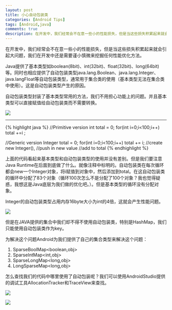 ```yaml
---
layout: post
title: 小心自动包装类
categories: [Android Tips]
tags: [Android,java]
comments: true
description: 在开发中，我们经常会不在意一些小的性能损失，但是当这些损失积累起来就会引起大问题，我们在开发中还是需要谨小慎微来挖掘任何性能优化方法。
---
```

在开发中，我们经常会不在意一些小的性能损失，但是当这些损失积累起来就会引起大问题，我们在开发中还是需要谨小慎微来挖掘任何性能优化方法。

Java提供了基本类型如boolean(8bit)、int(32bit)、float(32bit)、long(64bit)等。同时也相应提供了自动包装类型java.lang.Boolean、java.lang.Integer、java.langFloat等自动包装类型，通常用于集合类的使用（基本类型无法在集合类中使用）。这是自动包装类型产生的原因。

自动包装类型封装了基本类型常用的方法，我们不用担心功能上的问题。并且基本类型可以直接赋值给自动包装类而不需要转换。

![][image-1]

---- 
{% highlight java %}
//Primitive version
int total = 0;
for(int i=0;i\<100;i++)
total +=i ;

//Generic version
Integer total = 0;
for(int i=0;i\<100;i++)
total += i;
//create new Integer(),
//push in new value
//add to total
{% endhighlight %}

上面的代码看起来基本类型和自动包装类型的使用并没有差别。但是我们要注意Java Runtime在后面到底做了什么。就像注释中标明的。自动包装类在每次循环都会new一个Integer对象，将i赋值到对象中，然后添加到total。在这自动包装类的循环中分配了83个对象（循环100次怎么不是分配了100个对象？我也觉得疑惑，我想这是Java底层为我们做的优化吧。）。但是基本类型的循环没有分配对象。

Integer的自动包装类型占用内存16byte大小为int的4倍，这就会产生性能问题。

![][image-2]

但是在JAVA提供的集合中我们却不得不使用自动包装类，特别是HashMap，我们只能使用自动包装类作为key。

为解决这个问题Android为我们提供了自己的集合类型来解决这个问题：
1. SparseBoolMap\<boolean,obj\>
2. SparseIntMap\<int,obj\>
3. SparseLongMap\<long,obj\>
4. LongSparseMap\<long,obj\>

怎么查找我们的代码中哪里使用了自动包装呢？我们可以使用AndroidStudio提供的调试工具AllocationTracker和TraceView来查找。

![][image-3]

![][image-4]

[image-1]:	http://7xky0m.com1.z0.glb.clouddn.com/99DC1253-AAC4-4BF0-B63A-71FEDA3A2C18.png
[image-2]:	http://7xky0m.com1.z0.glb.clouddn.com/6F8159E4-4FD0-4CF7-B6E5-601E08B20C3A.jpeg
[image-3]:	http://7xky0m.com1.z0.glb.clouddn.com/98D4371E-D1CF-492B-B677-E64F3C53DC45.jpeg
[image-4]:	http://7xky0m.com1.z0.glb.clouddn.com/3B816AE2-0478-4528-BF78-0602CEA02056.jpeg